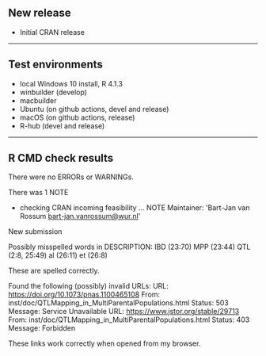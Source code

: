 ## New release

- Initial CRAN release

----

## Test environments

* local Windows 10 install, R 4.1.3
* winbuilder (develop)
* macbuilder
* Ubuntu (on github actions, devel and release)
* macOS (on github actions, release)
* R-hub (devel and release)

----

## R CMD check results

There were no ERRORs or WARNINGs.

There was 1 NOTE

* checking CRAN incoming feasibility ... NOTE
Maintainer: 'Bart-Jan van Rossum <bart-jan.vanrossum@wur.nl>'

New submission


Possibly misspelled words in DESCRIPTION:
  IBD (23:70)
  MPP (23:44)
  QTL (2:8, 25:49)
  al (26:11)
  et (26:8)
  
These are spelled correctly.     

Found the following (possibly) invalid URLs:
  URL: https://doi.org/10.1073/pnas.1100465108
    From: inst/doc/QTLMapping_in_MultiParentalPopulations.html
    Status: 503
    Message: Service Unavailable
  URL: https://www.jstor.org/stable/29713
    From: inst/doc/QTLMapping_in_MultiParentalPopulations.html
    Status: 403
    Message: Forbidden
  
These links work correctly when opened from my browser.
